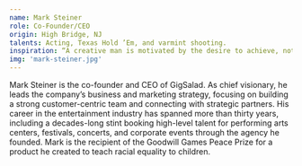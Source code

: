 ```yaml
---
name: Mark Steiner
role: Co-Founder/CEO
origin: High Bridge, NJ
talents: Acting, Texas Hold ’Em, and varmint shooting.
inspiration: “A creative man is motivated by the desire to achieve, not by the desire to beat others.” – Ayn Rand
img: 'mark-steiner.jpg'
---
```

Mark Steiner is the co-founder and CEO of GigSalad. As chief visionary, he leads the company’s business and marketing strategy, focusing on building a strong customer-centric team and connecting with strategic partners. His career in the entertainment industry has spanned more than thirty years, including a decades-long stint booking high-level talent for performing arts centers, festivals, concerts, and corporate events through the agency he founded. Mark is the recipient of the Goodwill Games Peace Prize for a product he created to teach racial equality to children.